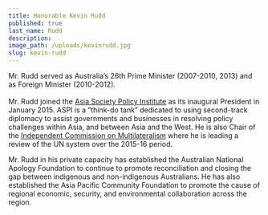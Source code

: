 ```yaml
---
title: Honorable Kevin Rudd
published: true
last_name: Rudd
description:
image_path: /uploads/kevinrudd.jpg
slug: kevin-rudd
---
```



Mr. Rudd served as Australia’s 26th Prime Minister (2007-2010, 2013) and as Foreign Minister (2010-2012).
<br>
<br>Mr. Rudd joined the [Asia Society Policy Institute](http://asiasociety.org/policy-institute) as its inaugural President in January 2015. ASPI is a “think-do tank” dedicated to using second-track diplomacy to assist governments and businesses in resolving policy challenges within Asia, and between Asia and the West. He is also Chair of the [Independent Commission on Multilateralism](https://www.icm2016.org/) where he is leading a review of the UN system over the 2015-16 period.

Mr. Rudd in his private capacity has established the Australian National Apology Foundation to continue to promote reconciliation and closing the gap between indigenous and non-indigenous Australians. He has also established the Asia Pacific Community Foundation to promote the cause of regional economic, security, and environmental collaboration across the region.